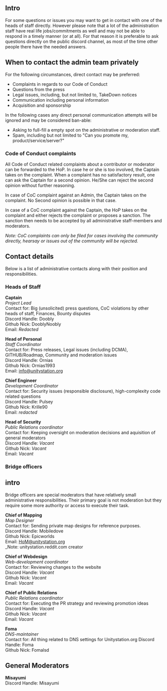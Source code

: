 ## Intro
For some questions or issues you may want to get in contact with one of the heads of staff directly. However please note that a lot of the administration staff have real life jobs/commitments as well and may not be able to respond in a timely manner (or at all). For that reason it is preferable to ask questions directly on the public discord channel, as most of the time other people there have the needed answers. 

## When to contact the admin team privately
For the following circumstances, direct contact may be preferred:

* Complaints in regards to our Code of Conduct
* Questions from the press
* Legal issues, including, but not limited to, TakeDown notices
* Communication including personal information
* Acquisition and sponsorship

In the following cases any direct personal communication attempts will be ignored and may be considered ban-able:
* Asking to full-fill a empty spot on the administrative or moderation staff.
* Spam, including but not limited to "Can you promote my, product/service/server?"

### Code of Conduct complaints
All Code of Conduct related complaints about a contributor or moderator can be forwarded to the HoP. In case he or she is too involved, the Captain takes on the complaint. When a complaint has no satisfactory result, one can ask the Captain for a second opinion. He/She can reject the second opinion without further reasoning.

In case of CoC complaint against an Admin, the Captain takes on the complaint. No Second opinion is possible in that case. 

In case of a CoC complaint against the Captain, the HoP takes on the complaint and either rejects the complaint or proposes a sanction. The sanction then needs to be accepted by all administrative staff-members and moderators.

_Note: CoC complaints can only be filed for cases involving the community directly, hearsay or issues out of the community will be rejected._

## Contact details
Below is a list of administrative contacts along with their position and responsibilities.

### Heads of Staff
**Captain**<br>
_Project Lead_<br>
Contact for: Big (unsolicited) press questions, CoC violations by other heads of staff, Finances, Bounty disputes <br>
Discord Handle: Doobly<br>
Github Nick: DooblyNoobly<br>
Email: _Redacted_<br>

**Head of Personal**<br>
_Staff Coordinator_<br>
Contact for: Press releases, Legal issues (including DCMA), GITHUB/Roadmap, Community and moderation issues<br>
Discord Handle: Ornias<br>
Github Nick: Ornias1993<br>
Email: info@unitystation.org<br>

**Chief Engineer**<br>
_Development Coordinator_<br>
Contact for: Security issues (responsible disclosure), high-complexity code related questions<br>
Discord Handle: Pulsey<br>
Github Nick: Krille90<br>
Email: _redacted_<br>

**Head of Security**<br>
_Public Relations coordinator_<br>
Contact for: Keeping oversight on moderation decisions and aquisition of general moderators<br>
Discord Handle: _Vacant_<br>
Github Nick: _Vacant_<br>
Email: _Vacant_<br>

### Bridge officers

## intro
Bridge officers are special moderators that have relatively small administrative responsibilities. Their primary goal is not moderation but they require some more authority or access to execute their task. 

**Chief of Mapping**<br>
_Map Designer_<br>
Contact for: Sending private map designs for reference purposes.<br>
Discord Handle: Mobiledove<br>
Github Nick: Epicworlds<br>
Email: HoM@unitystation.org<br>
_Note: unitystation.reddit.com creator

**Chief of Webdesign**<br>
_Web-development coordinator_<br>
Contact for: Reviewing changes to the website<br>
Discord Handle: _Vacant_<br>
Github Nick: _Vacant_<br>
Email: _Vacant_<br>

**Chief of Public Relations**<br>
_Public Relations coordinator_<br>
Contact for: Executing the PR strategy and reviewing promotion ideas<br>
Discord Handle: _Vacant_<br>
Github Nick: _Vacant_<br>
Email: _Vacant_<br>

**Foma**<br>
_DNS-maintainer_<br>
Contact for: All thing related to DNS settings for Unitystation.org
Discord Handle: Foma<br>
Github Nick: Fomalsd<br>

## General Moderators<br>
**Misayumi**<br>
Discord Handle: Misayumi<br>